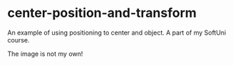 # center-position-and-transform

An example of using positioning to center and object. A part of my SoftUni course.

The image is not my own!
